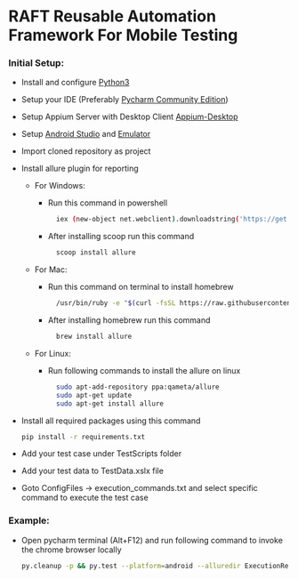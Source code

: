 # RAFT  Reusable Automation Framework For Mobile Testing

### Initial Setup:
- Install and configure [Python3](https://www.python.org/downloads/)
- Setup your IDE (Preferably [Pycharm Community Edition](https://www.jetbrains.com/pycharm/download/#section=windows))
- Setup Appium Server with Desktop Client [Appium-Desktop](https://github.com/appium/appium-desktop)
- Setup [Android Studio](https://developer.android.com/studio/install) and [Emulator](https://developer.android.com/studio/run/emulator)
- Import cloned repository as project
- Install allure plugin for reporting

    - For Windows:
      - Run this command in powershell
          ```sh
            iex (new-object net.webclient).downloadstring('https://get.scoop.sh')
          ```
      - After installing scoop run this command
          ```sh
            scoop install allure
          ```

    - For Mac:
      - Run this command on terminal to install homebrew
          ```sh
            /usr/bin/ruby -e "$(curl -fsSL https://raw.githubusercontent.com/Homebrew/install/master/install)"
          ```
      - After installing homebrew run this command
          ```sh
            brew install allure
          ```

    - For Linux:
      - Run following commands to install the allure on linux
          ```sh
            sudo apt-add-repository ppa:qameta/allure
            sudo apt-get update
            sudo apt-get install allure
          ```

- Install all required packages using this command
    ```sh
    pip install -r requirements.txt
    ```
- Add your test case under TestScripts folder
- Add your test data to TestData.xslx file
- Goto ConfigFiles -> execution_commands.txt and select specific command to execute the test case

### Example:
- Open pycharm terminal (Alt+F12) and run following command to invoke the chrome browser locally
    ```sh
    py.cleanup -p && py.test --platform=android --alluredir ExecutionReports/ & allure serve ExecutionReports
    ```